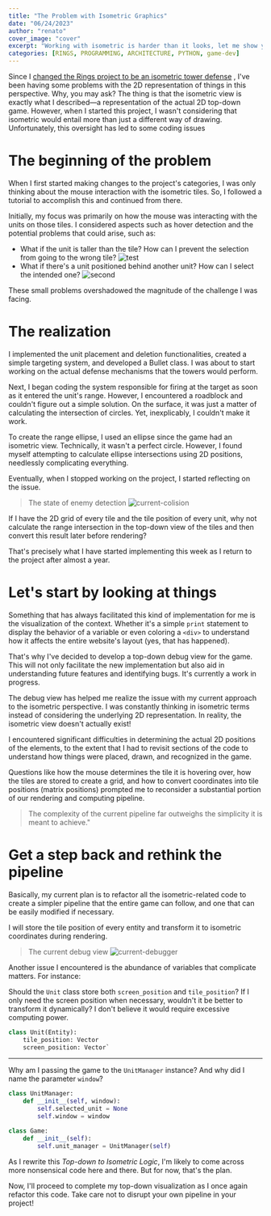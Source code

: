 ```yaml
---
title: "The Problem with Isometric Graphics"
date: "06/24/2023"
author: "renato"
cover_image: "cover"
excerpt: "Working with isometric is harder than it looks, let me show you some problems that I'm facing"
categories: [RINGS, PROGRAMMING, ARCHITECTURE, PYTHON, game-dev]
---
```


Since I [changed the Rings project to be an isometric tower defense](/blog/a-big-turn-in-the-rings-project) , I've been having some problems with the 2D representation of things in this perspective. Why, you may ask? The thing is that the isometric view is exactly what I described—a representation of the actual 2D top-down game. However, when I started this project, I wasn't considering that isometric would entail more than just a different way of drawing. Unfortunately, this oversight has led to some coding issues

# The beginning of the problem

When I first started making changes to the project's categories, I was only thinking about the mouse interaction with the isometric tiles. So, I followed a tutorial to accomplish this and continued from there.

Initially, my focus was primarily on how the mouse was interacting with the units on those tiles. I considered aspects such as hover detection and the potential problems that could arise, such as:

- What if the unit is taller than the tile? How can I prevent the selection from going to the wrong tile?
  ![test](behind-tower-selection.webp)
- What if there's a unit positioned behind another unit? How can I select the intended one?
  ![second](unselectable-tile.webp)

These small problems overshadowed the magnitude of the challenge I was facing.

# The realization

I implemented the unit placement and deletion functionalities, created a simple targeting system, and developed a Bullet class. I was about to start working on the actual defense mechanisms that the towers would perform.

Next, I began coding the system responsible for firing at the target as soon as it entered the unit's range. However, I encountered a roadblock and couldn't figure out a simple solution. On the surface, it was just a matter of calculating the intersection of circles. Yet, inexplicably, I couldn't make it work.

To create the range ellipse, I used an ellipse since the game had an isometric view. Technically, it wasn't a perfect circle. However, I found myself attempting to calculate ellipse intersections using 2D positions, needlessly complicating everything.

Eventually, when I stopped working on the project, I started reflecting on the issue.

> The state of enemy detection
> ![current-colision](current-colision.webp)

If I have the 2D grid of every tile and the tile position of every unit, why not calculate the range intersection in the top-down view of the tiles and then convert this result later before rendering?

That's precisely what I have started implementing this week as I return to the project after almost a year.

# Let's start by looking at things

Something that has always facilitated this kind of implementation for me is the visualization of the context. Whether it's a simple `print` statement to display the behavior of a variable or even coloring a `<div>` to understand how it affects the entire website's layout (yes, that has happened).

That's why I've decided to develop a top-down debug view for the game. This will not only facilitate the new implementation but also aid in understanding future features and identifying bugs. It's currently a work in progress.

The debug view has helped me realize the issue with my current approach to the isometric perspective. I was constantly thinking in isometric terms instead of considering the underlying 2D representation. In reality, the isometric view doesn't actually exist!

I encountered significant difficulties in determining the actual 2D positions of the elements, to the extent that I had to revisit sections of the code to understand how things were placed, drawn, and recognized in the game.

Questions like how the mouse determines the tile it is hovering over, how the tiles are stored to create a grid, and how to convert coordinates into tile positions (matrix positions) prompted me to reconsider a substantial portion of our rendering and computing pipeline.

> The complexity of the current pipeline far outweighs the simplicity it is meant to achieve."

# Get a step back and rethink the pipeline

Basically, my current plan is to refactor all the isometric-related code to create a simpler pipeline that the entire game can follow, and one that can be easily modified if necessary.

I will store the tile position of every entity and transform it to isometric coordinates during rendering.

> The current debug view ![current-debugger](current-debugger.webp)

Another issue I encountered is the abundance of variables that complicate matters. For instance:

Should the `Unit` class store both `screen_position` and `tile_position`? If I only need the screen position when necessary, wouldn't it be better to transform it dynamically? I don't believe it would require excessive computing power.

```python
class Unit(Entity):
	tile_position: Vector
	screen_position: Vector`
```

---

<!-- ![[Screenshot 2023-06-24 at 21.40.08.png]] -->

Why am I passing the game to the `UnitManager` instance? And why did I name the parameter `window`?

```python
class UnitManager:
	def __init__(self, window):
 		self.selected_unit = None
		self.window = window

class Game:
	def __init__(self):
		self.unit_manager = UnitManager(self)
```

As I rewrite this _Top-down to Isometric Logic_, I'm likely to come across more nonsensical code here and there. But for now, that's the plan.

Now, I'll proceed to complete my top-down visualization as I once again refactor this code. Take care not to disrupt your own pipeline in your project!
